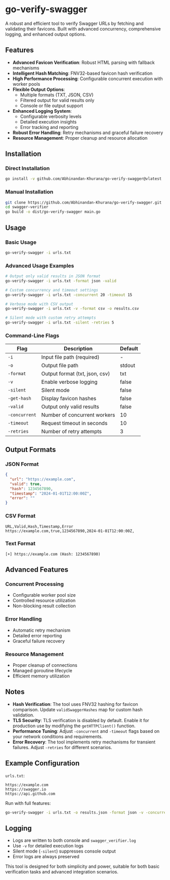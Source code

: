# go-verify-swagger

A robust and efficient tool to verify Swagger URLs by fetching and validating their favicons. Built with advanced concurrency, comprehensive logging, and enhanced output options.

## Features

- **Advanced Favicon Verification**: Robust HTML parsing with fallback mechanisms
- **Intelligent Hash Matching**: FNV32-based favicon hash verification
- **High Performance Processing**: Configurable concurrent execution with worker pools
- **Flexible Output Options**:
  - Multiple formats (TXT, JSON, CSV)
  - Filtered output for valid results only
  - Console or file output support
- **Enhanced Logging System**:
  - Configurable verbosity levels
  - Detailed execution insights
  - Error tracking and reporting
- **Robust Error Handling**: Retry mechanisms and graceful failure recovery
- **Resource Management**: Proper cleanup and resource allocation

## Installation

### Direct Installation

```bash
go install -v github.com/Abhinandan-Khurana/go-verify-swagger@vlatest
```

### Manual Installation

```bash
git clone https://github.com/Abhinandan-Khurana/go-verify-swagger.git
cd swagger-verifier
go build -o dist/go-verify-swagger main.go
```

## Usage

### Basic Usage

```bash
go-verify-swagger -i urls.txt
```

### Advanced Usage Examples

```bash
# Output only valid results in JSON format
go-verify-swagger -i urls.txt -format json -valid

# Custom concurrency and timeout settings
go-verify-swagger -i urls.txt -concurrent 20 -timeout 15

# Verbose mode with CSV output
go-verify-swagger -i urls.txt -v -format csv -o results.csv

# Silent mode with custom retry attempts
go-verify-swagger -i urls.txt -silent -retries 5
```

### Command-Line Flags

| Flag          | Description                    | Default |
| ------------- | ------------------------------ | ------- |
| `-i`          | Input file path (required)     | -       |
| `-o`          | Output file path               | stdout  |
| `-format`     | Output format (txt, json, csv) | txt     |
| `-v`          | Enable verbose logging         | false   |
| `-silent`     | Silent mode                    | false   |
| `-get-hash`   | Display favicon hashes         | false   |
| `-valid`      | Output only valid results      | false   |
| `-concurrent` | Number of concurrent workers   | 10      |
| `-timeout`    | Request timeout in seconds     | 10      |
| `-retries`    | Number of retry attempts       | 3       |

## Output Formats

### JSON Format

```json
{
  "url": "https://example.com",
  "valid": true,
  "hash": 1234567890,
  "timestamp": "2024-01-01T12:00:00Z",
  "error": ""
}
```

### CSV Format

```csv
URL,Valid,Hash,Timestamp,Error
https://example.com,true,1234567890,2024-01-01T12:00:00Z,
```

### Text Format

```
[+] https://example.com (Hash: 1234567890)
```

## Advanced Features

### Concurrent Processing

- Configurable worker pool size
- Controlled resource utilization
- Non-blocking result collection

### Error Handling

- Automatic retry mechanism
- Detailed error reporting
- Graceful failure recovery

### Resource Management

- Proper cleanup of connections
- Managed goroutine lifecycle
- Efficient memory utilization

## Notes

- **Hash Verification**: The tool uses FNV32 hashing for favicon comparison. Update `validSwaggerHashes` map for custom hash validation.
- **TLS Security**: TLS verification is disabled by default. Enable it for production use by modifying the `getHTTPClient()` function.
- **Performance Tuning**: Adjust `-concurrent` and `-timeout` flags based on your network conditions and requirements.
- **Error Recovery**: The tool implements retry mechanisms for transient failures. Adjust `-retries` for different scenarios.

## Example Configuration

`urls.txt`:

```
https://example.com
https://swagger.io
https://api.github.com
```

Run with full features:

```bash
go-verify-swagger -i urls.txt -o results.json -format json -v -concurrent 15 -timeout 20 -retries 5 -valid
```

## Logging

- Logs are written to both console and `swagger_verifier.log`
- Use `-v` for detailed execution logs
- Silent mode (`-silent`) suppresses console output
- Error logs are always preserved

This tool is designed for both simplicity and power, suitable for both basic verification tasks and advanced integration scenarios.

